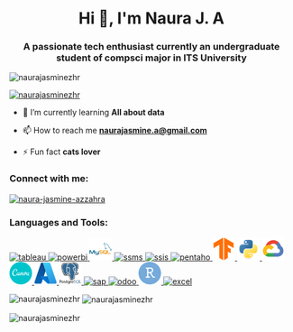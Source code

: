<h1 align="center">Hi 👋, I'm Naura J. A</h1>
<h3 align="center">A passionate tech enthusiast currently an undergraduate student of compsci major in ITS University</h3>

<p align="left"> <img src="https://komarev.com/ghpvc/?username=naurajasminezhr&label=Profile%20views&color=0e75b6&style=flat" alt="naurajasminezhr" /> </p>

<p align="left"> <a href="https://github.com/ryo-ma/github-profile-trophy"><img src="https://github-profile-trophy.vercel.app/?username=naurajasminezhr" alt="naurajasminezhr" /></a> </p>

- 🌱 I’m currently learning **All about data**

- 📫 How to reach me **naurajasmine.a@gmail.com**

- ⚡ Fun fact **cats lover**

<h3 align="left">Connect with me:</h3>
<p align="left">
<a href="https://linkedin.com/in/naura-jasmine-azzahra" target="blank"><img align="center" src="https://raw.githubusercontent.com/rahuldkjain/github-profile-readme-generator/master/src/images/icons/Social/linked-in-alt.svg" alt="naura-jasmine-azzahra" height="30" width="40" /></a>
</p>

<h3 align="left">Languages and Tools:</h3>
<p align="left">
    <a href="https://www.tableau.com/" target="_blank" rel="noreferrer"> 
        <img src="[https://raw.githubusercontent.com/devicons/devicon/master/icons/tableau/tableau-original.svg](https://www.google.com/url?sa=i&url=https%3A%2F%2Fwww.svgrepo.com%2Fsvg%2F354428%2Ftableau-icon&psig=AOvVaw3tXOZBKK8uqE_HuGqJtag1&ust=1726001242181000&source=images&cd=vfe&opi=89978449&ved=0CBEQjRxqFwoTCLCHqevdtogDFQAAAAAdAAAAABAE)" alt="tableau" width="40" height="40"/> 
    </a> 
    <a href="https://www.powerbi.com/" target="_blank" rel="noreferrer"> 
        <img src="https://raw.githubusercontent.com/devicons/devicon/master/icons/powerbi/powerbi-original.svg" alt="powerbi" width="40" height="40"/> 
    </a> 
    <a href="https://www.mysql.com/" target="_blank" rel="noreferrer"> 
        <img src="https://raw.githubusercontent.com/devicons/devicon/master/icons/mysql/mysql-original-wordmark.svg" alt="mysql" width="40" height="40"/> 
    </a> 
    <a href="https://docs.microsoft.com/en-us/sql/ssms/sql-server-management-studio-ssms?view=sql-server-ver15" target="_blank" rel="noreferrer"> 
        <img src="https://raw.githubusercontent.com/devicons/devicon/master/icons/sql-server/sql-server-original.svg" alt="ssms" width="40" height="40"/> 
    </a> 
    <a href="https://www.microsoft.com/en-us/sql-server/sql-server-bi-developers" target="_blank" rel="noreferrer"> 
        <img src="https://raw.githubusercontent.com/devicons/devicon/master/icons/ssis/ssis-original.svg" alt="ssis" width="40" height="40"/> 
    </a> 
    <a href="https://www.pentaho.com/" target="_blank" rel="noreferrer"> 
        <img src="https://raw.githubusercontent.com/devicons/devicon/master/icons/pentaho/pentaho-original.svg" alt="pentaho" width="40" height="40"/> 
    </a> 
    <a href="https://www.tensorflow.org/" target="_blank" rel="noreferrer"> 
        <img src="https://raw.githubusercontent.com/devicons/devicon/master/icons/tensorflow/tensorflow-original.svg" alt="tensorflow" width="40" height="40"/> 
    </a> 
    <a href="https://www.python.org/" target="_blank" rel="noreferrer"> 
        <img src="https://raw.githubusercontent.com/devicons/devicon/master/icons/python/python-original.svg" alt="python" width="40" height="40"/> 
    </a> 
    <a href="https://cloud.google.com/" target="_blank" rel="noreferrer"> 
        <img src="https://raw.githubusercontent.com/devicons/devicon/master/icons/googlecloud/googlecloud-original.svg" alt="google cloud platform" width="40" height="40"/> 
    </a> 
    <a href="https://www.canva.com/" target="_blank" rel="noreferrer"> 
        <img src="https://raw.githubusercontent.com/devicons/devicon/master/icons/canva/canva-original.svg" alt="canva" width="40" height="40"/> 
    </a> 
    <a href="https://azure.microsoft.com/en-us/" target="_blank" rel="noreferrer"> 
        <img src="https://raw.githubusercontent.com/devicons/devicon/master/icons/azure/azure-original.svg" alt="azure" width="40" height="40"/> 
    </a> 
    <a href="https://www.postgresql.org/" target="_blank" rel="noreferrer"> 
        <img src="https://raw.githubusercontent.com/devicons/devicon/master/icons/postgresql/postgresql-original-wordmark.svg" alt="postgresql" width="40" height="40"/> 
    </a> 
    <a href="https://www.sap.com/" target="_blank" rel="noreferrer"> 
        <img src="https://raw.githubusercontent.com/devicons/devicon/master/icons/sap/sap-original.svg" alt="sap" width="40" height="40"/> 
    </a> 
    <a href="https://www.odoo.com/" target="_blank" rel="noreferrer"> 
        <img src="https://raw.githubusercontent.com/devicons/devicon/master/icons/odoo/odoo-original.svg" alt="odoo" width="40" height="40"/> 
    </a> 
    <a href="https://www.rstudio.com/" target="_blank" rel="noreferrer"> 
        <img src="https://raw.githubusercontent.com/devicons/devicon/master/icons/rstudio/rstudio-original.svg" alt="rstudio" width="40" height="40"/> 
    </a> 
    <a href="https://www.microsoft.com/en-us/microsoft-365/excel" target="_blank" rel="noreferrer"> 
        <img src="https://raw.githubusercontent.com/devicons/devicon/master/icons/microsoftexcel/microsoftexcel-original.svg" alt="excel" width="40" height="40"/> 
    </a> 
  
</p>


<p><img align="left" src="https://github-readme-stats.vercel.app/api/top-langs?username=naurajasminezhr&show_icons=true&locale=en&layout=compact" alt="naurajasminezhr" /></p>

<p>&nbsp;<img align="center" src="https://github-readme-stats.vercel.app/api?username=naurajasminezhr&show_icons=true&locale=en" alt="naurajasminezhr" /></p>

<p><img align="center" src="https://github-readme-streak-stats.herokuapp.com/?user=naurajasminezhr&" alt="naurajasminezhr" /></p>
